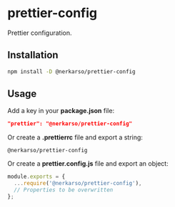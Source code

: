 # prettier-config

Prettier configuration.

## Installation

```sh
npm install -D @nerkarso/prettier-config
```

## Usage

Add a key in your **package.json** file:

```json
"prettier": "@nerkarso/prettier-config"
```

Or create a **.prettierrc** file and export a string:

```
@nerkarso/prettier-config
```

Or create a **prettier.config.js** file and export an object:

```js
module.exports = {
  ...require('@nerkarso/prettier-config'),
  // Properties to be overwritten
};
```
